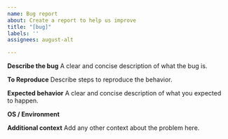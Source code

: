 ```yaml
---
name: Bug report
about: Create a report to help us improve
title: "[bug]"
labels: ''
assignees: august-alt

---
```


**Describe the bug**
A clear and concise description of what the bug is.

**To Reproduce**
Describe steps to reproduce the behavior.

**Expected behavior**
A clear and concise description of what you expected to happen.

**OS / Environment**

**Additional context**
Add any other context about the problem here.
